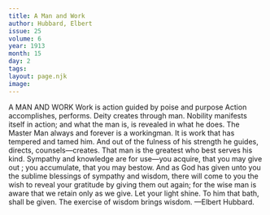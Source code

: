 ```yaml
---
title: A Man and Work
author: Hubbard, Elbert
issue: 25
volume: 6
year: 1913
month: 15
day: 2
tags:
layout: page.njk
image:
---
```

A MAN AND WORK    Work is action guided by poise and purpose Action accomplishes, performs. Deity creates through man. Nobility manifests itself in action; and what the man is, is revealed in what he does. The Master Man always and forever is a workingman. It is work that has tempered and tamed him. And out of the fulness of his strength he guides, directs, counsels—creates. That man is the greatest who best serves his kind. Sympathy and knowledge are for use—you acquire, that you may give out ; you accumulate, that you may bestow. And as God has given unto you the sublime blessings of sympathy and wisdom, there will come to you the wish to reveal your gratitude by giving them out again; for the wise man is aware that we retain only as we give. Let your light shine. To him that bath, shall be given. The exercise of wisdom brings wisdom. —Elbert Hubbard. 
